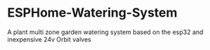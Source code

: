 # ESPHome-Watering-System
A plant multi zone garden watering system based on the esp32 and inexpensive 24v Orbit valves
